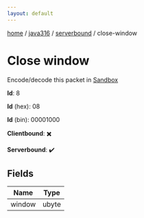 ```yaml
---
layout: default
---
```


[home](/)  /  [java316](/protocol/java316)  /  [serverbound](/protocol/java316/serverbound)  /  close-window

# Close window

Encode/decode this packet in [Sandbox](../../../sandbox/java316#serverbound.close_window)

**Id**: 8

**Id** (hex): 08

**Id** (bin): 00001000

**Clientbound**: ✖️

**Serverbound**: ✔️

## Fields

Name | Type
---|---
window | ubyte
